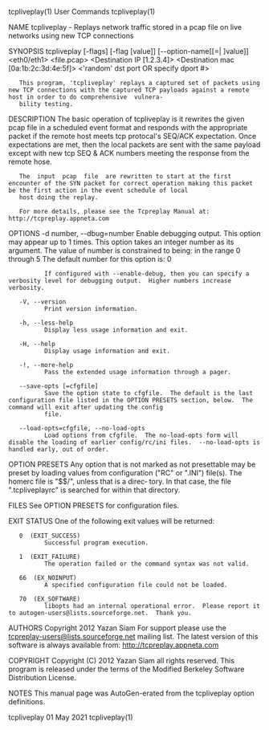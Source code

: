 tcpliveplay(1)                                                                         User Commands                                                                        tcpliveplay(1)

NAME
       tcpliveplay - Replays network traffic stored in a pcap file on live networks using new TCP connections

SYNOPSIS
       tcpliveplay  [-flags]  [-flag  [value]]  [--option-name[[=| ]value]] <eth0/eth1> <file.pcap> <Destination IP [1.2.3.4]> <Destination mac [0a:1b:2c:3d:4e:5f]> <'random' dst port OR
       specify dport #>

       This program, 'tcpliveplay' replays a captured set of packets using new TCP connections with the captured TCP payloads against a remote host in order to do comprehensive  vulnera‐
       bility testing.

DESCRIPTION
       The  basic operation of tcpliveplay is it rewrites the given pcap file in a scheduled event format and responds with the appropriate packet if the remote host meets tcp protocal's
       SEQ/ACK expectation. Once expectations are met, then the local packets are sent with the same payload except with new tcp SEQ & ACK numbers meeting the response  from  the  remote
       hose.

       The  input  pcap  file  are rewritten to start at the first encounter of the SYN packet for correct operation making this packet be the first action in the event schedule of local
       host doing the replay.

       For more details, please see the Tcpreplay Manual at: http://tcpreplay.appneta.com

OPTIONS
       -d number, --dbug=number
              Enable debugging output.  This option may appear up to 1 times.  This option takes an integer number as its argument.  The value of number is constrained to being:
                  in the range  0 through 5
              The default number for this option is:
                   0

              If configured with --enable-debug, then you can specify a verbosity level for debugging output.  Higher numbers increase verbosity.

       -V, --version
              Print version information.

       -h, --less-help
              Display less usage information and exit.

       -H, --help
              Display usage information and exit.

       -!, --more-help
              Pass the extended usage information through a pager.

       --save-opts [=cfgfile]
              Save the option state to cfgfile.  The default is the last configuration file listed in the OPTION PRESETS section, below.  The command will exit after updating the config
              file.

       --load-opts=cfgfile, --no-load-opts
              Load options from cfgfile.  The no-load-opts form will disable the loading of earlier config/rc/ini files.  --no-load-opts is handled early, out of order.

OPTION PRESETS
       Any option that is not marked as not presettable may be preset by loading values from configuration ("RC" or ".INI") file(s).  The homerc file is "$$/", unless that is a direc‐
       tory.  In that case, the file ".tcpliveplayrc" is searched for within that directory.

FILES
       See OPTION PRESETS for configuration files.

EXIT STATUS
       One of the following exit values will be returned:

       0  (EXIT_SUCCESS)
              Successful program execution.

       1  (EXIT_FAILURE)
              The operation failed or the command syntax was not valid.

       66  (EX_NOINPUT)
              A specified configuration file could not be loaded.

       70  (EX_SOFTWARE)
              libopts had an internal operational error.  Please report it to autogen-users@lists.sourceforge.net.  Thank you.

AUTHORS
       Copyright 2012 Yazan Siam For support please use the tcpreplay-users@lists.sourceforge.net mailing list.  The latest version of this software is always available from:
       http://tcpreplay.appneta.com

COPYRIGHT
       Copyright (C) 2012 Yazan Siam all rights reserved.  This program is released under the terms of the Modified Berkeley Software Distribution License.

NOTES
       This manual page was AutoGen-erated from the tcpliveplay option definitions.

tcpliveplay                                                                             01 May 2021                                                                         tcpliveplay(1)
